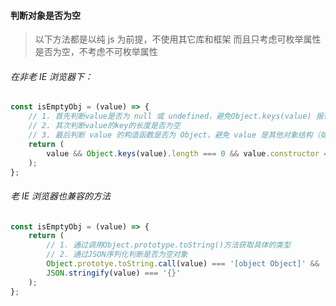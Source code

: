 #### 判断对象是否为空

> 以下方法都是以纯 js 为前提，不使用其它库和框架
> 而且只考虑可枚举属性是否为空，不考虑不可枚举属性

###### 在非老 IE 浏览器下：

```js
const isEmptyObj = (value) => {
    // 1. 首先判断value是否为 null 或 undefined，避免Object.keys(value) 报错
    // 2. 其次判断value的key的长度是否为空
    // 3. 最后判断 value 的构造函数是否为 Object，避免 value 是其他对象结构（如值是new String()）
    return (
        value && Object.keys(value).length === 0 && value.constructor === Object
    );
};
```

###### 老 IE 浏览器也兼容的方法

```js
const isEmptyObj = (value) => {
    return (
        // 1. 通过调用Object.prototype.toString()方法获取具体的类型
        // 2. 通过JSON序列化判断是否为空对象
        Object.prototye.toString.call(value) === '[object Object]' &&
        JSON.stringify(value) === '{}'
    );
};
```
